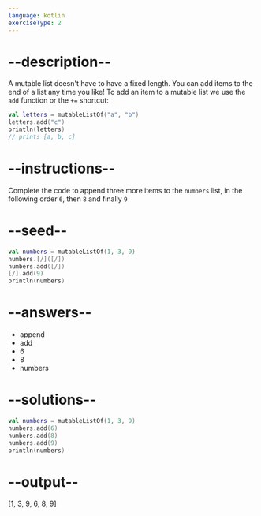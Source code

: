 ```yaml
---
language: kotlin
exerciseType: 2
---
```


# --description--

A mutable list doesn't have to have a fixed length.
You can add items to the end of a list any time you like!
To add an item to a mutable list we use the `add` function or the `+=` shortcut:
```kotlin
val letters = mutableListOf("a", "b")
letters.add("c")
println(letters)
// prints [a, b, c]
```

# --instructions--

Complete the code to append three more items to the `numbers` list, in the following order `6`, then `8` and finally `9`

# --seed--

```kotlin
val numbers = mutableListOf(1, 3, 9)
numbers.[/]([/])
numbers.add([/])
[/].add(9)
println(numbers)
```

# --answers--

- append
- add
- 6
- 8
- numbers

# --solutions--

```kotlin
val numbers = mutableListOf(1, 3, 9)
numbers.add(6)
numbers.add(8)
numbers.add(9)
println(numbers)
```

# --output--

[1, 3, 9, 6, 8, 9]

